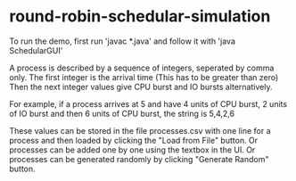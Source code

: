# round-robin-schedular-simulation

To run the demo, first run 'javac *.java' and follow it with 'java SchedularGUI'

A process is described by a sequence of integers, seperated by comma only.
The first integer is the arrival time (This has to be greater than zero)
Then the next integer values give CPU burst and IO bursts alternatively.

For example, if a process arrives at 5 and have 4 units of CPU burst, 2 units of IO burst and then 6 units of CPU burst, the string is 5,4,2,6

These values can be stored in the file processes.csv with one line for a process and then loaded by clicking the "Load from File" button.
Or processes can be added one by one using the textbox in the UI.
Or processes can be generated randomly by clicking "Generate Random" button.
